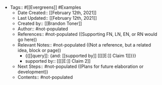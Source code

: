 - Tags:: #[[Evergreens]] #Examples
    - Date Created:: [[February 12th, 2021]]
    - Last Updated:: [[February 12th, 2021]]
    - Created by:: [[Brandon Toner]]
    - Author:: #not-populated
    - References:: #not-populated ((Supporting FN, LN, EN, or RN would go here))
    - Relevant Notes:: #not-populated ((Not a reference, but a related idea, block or page))
        - {{[[query]]: {and: [[supported by]] [[[[E:]] Claim 1]]}}}
        - supported by:: [[[[E:]] Claim 2]]
    - Next Steps:: #not-populated ((Plans for future elaboration or development))
    - Contents:: #not-populated

